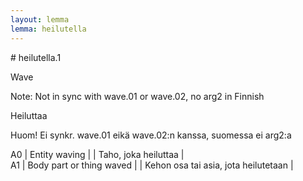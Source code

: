 ```yaml
---
layout: lemma
lemma: heilutella
---
```


<div class="sense">
# <span class="sensename">heilutella.1</span>

<span class="description">Wave</span>

Note: Not in sync with wave.01 or wave.02, no arg2 in Finnish

<span class="description">Heiluttaa</span>

Huom! Ei synkr. wave.01 eikä wave.02:n kanssa, suomessa ei arg2:a

A0 | Entity waving |   | Taho, joka heiluttaa |  
A1 | Body part or thing waved |   | Kehon osa tai asia, jota heilutetaan |  

</div>

